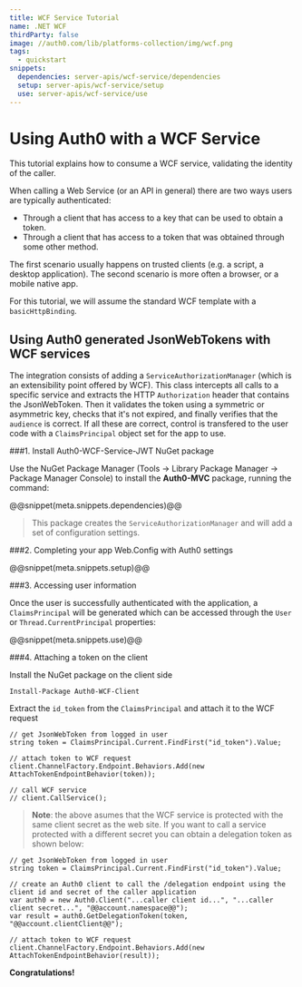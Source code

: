 ```yaml
---
title: WCF Service Tutorial
name: .NET WCF
thirdParty: false
image: //auth0.com/lib/platforms-collection/img/wcf.png
tags:
  - quickstart
snippets:
  dependencies: server-apis/wcf-service/dependencies
  setup: server-apis/wcf-service/setup
  use: server-apis/wcf-service/use
---
```


# Using Auth0 with a WCF Service

This tutorial explains how to consume a WCF service, validating the identity of the caller.

When calling a Web Service (or an API in general) there are two ways users are typically authenticated:

* Through a client that has access to a key that can be used to obtain a token.
* Through a client that has access to a token that was obtained through some other method.

The first scenario usually happens on trusted clients (e.g. a script, a desktop application). The second scenario is more often a browser, or a mobile native app.

For this tutorial, we will assume the standard WCF template with a `basicHttpBinding`.

## Using Auth0 generated JsonWebTokens with WCF services

The integration consists of adding a `ServiceAuthorizationManager` (which is an extensibility point offered by WCF). This class intercepts all calls to a specific service and extracts the HTTP `Authorization` header that contains the JsonWebToken. Then it validates the token using a symmetric or asymmetric key, checks that it's not expired, and finally verifies that the `audience` is correct. If all these are correct, control is transfered to the user code with a `ClaimsPrincipal` object set for the app to use.

###1. Install Auth0-WCF-Service-JWT NuGet package

Use the NuGet Package Manager (Tools -> Library Package Manager -> Package Manager Console) to install the **Auth0-MVC** package, running the command:

@@snippet(meta.snippets.dependencies)@@

> This package creates the `ServiceAuthorizationManager` and will add a set of configuration settings.

###2. Completing your app Web.Config with Auth0 settings

@@snippet(meta.snippets.setup)@@

###3. Accessing user information

Once the user is successfully authenticated with the application, a `ClaimsPrincipal` will be generated which can be accessed through the `User` or `Thread.CurrentPrincipal` properties:

@@snippet(meta.snippets.use)@@

###4. Attaching a token on the client

Install the NuGet package on the client side

    Install-Package Auth0-WCF-Client

Extract the `id_token` from the `ClaimsPrincipal` and attach it to the WCF request

    // get JsonWebToken from logged in user
    string token = ClaimsPrincipal.Current.FindFirst("id_token").Value;

    // attach token to WCF request
    client.ChannelFactory.Endpoint.Behaviors.Add(new AttachTokenEndpointBehavior(token));

    // call WCF service
    // client.CallService();

> **Note**: the above asumes that the WCF service is protected with the same client secret as the web site. If you want to call a service protected with a different secret you can obtain a delegation token as shown below:

    // get JsonWebToken from logged in user
    string token = ClaimsPrincipal.Current.FindFirst("id_token").Value;

    // create an Auth0 client to call the /delegation endpoint using the client id and secret of the caller application
    var auth0 = new Auth0.Client("...caller client id...", "...caller client secret...", "@@account.namespace@@");
    var result = auth0.GetDelegationToken(token, "@@account.clientClient@@");

    // attach token to WCF request
    client.ChannelFactory.Endpoint.Behaviors.Add(new AttachTokenEndpointBehavior(result));

**Congratulations!**
